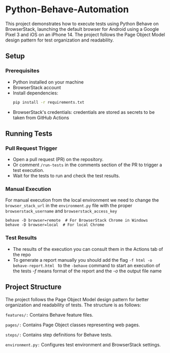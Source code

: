 # Python-Behave-Automation



This project demonstrates how to execute tests using Python Behave on BrowserStack, launching the default browser for Android using a Google Pixel 3 and iOS on an iPhone 14. The project follows the Page Object Model design pattern for test organization and readability.

## Setup

### Prerequisites
- Python installed on your machine
- BrowserStack account
- Install dependencies:
   ```bash
   pip install -r requirements.txt
-  BrowserStack's credentials: credentials are stored as secrets to be taken from GitHub Actions

## Running Tests
### Pull Request Trigger
- Open a pull request (PR) on the repository.
- Or comment ```/run-tests``` in the comments section of the PR to trigger a test execution.
- Wait for the tests to run and check the test results.

### Manual Execution

For manual execution from the local environment we need to change the ```browser_stack_url``` in the ```environment.py``` file with the proper ```browserstack_username``` and ```browserstack_access_key```

    behave -D browser=remote  # For BrowserStack Chrome in Windows  
    behave -D browser=local  # For local Chrome

### Test Results
- The results of the execution you can consult them in the Actions tab of the repo
- To generate a report manually you should add the flag  ```-f html -o behave-report.html ``` to the ```-behave``` command to start an execution of the tests *-f* means format of the report and the *-o* the output file name

## Project Structure
The project follows the Page Object Model design pattern for better organization and readability of tests. The structure is as follows:

`features/:` Contains Behave feature files.

`pages/:` Contains Page Object classes representing web pages.

`steps/:` Contains step definitions for Behave tests.

`environment.py:` Configures test environment and BrowserStack settings.
